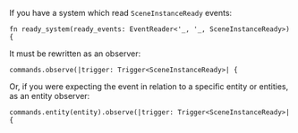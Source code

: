 If you have a system which read `SceneInstanceReady` events:

> 
`fn ready_system(ready_events: EventReader<'_, '_, SceneInstanceReady>) {`


It must be rewritten as an observer:

> 
`commands.observe(|trigger: Trigger<SceneInstanceReady>| {`


Or, if you were expecting the event in relation to a specific entity or entities, as an entity observer:

> 
`commands.entity(entity).observe(|trigger: Trigger<SceneInstanceReady>| {`
